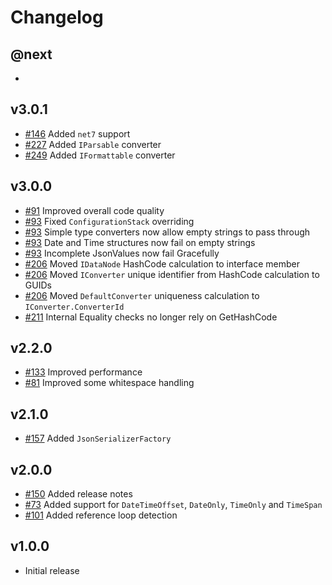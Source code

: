 # Changelog

## @next

-

## v3.0.1

- [#146](https://github.com/Marvin-Brouwer/FluentSerializer/issues/146) Added `net7` support
- [#227](https://github.com/Marvin-Brouwer/FluentSerializer/issues/227) Added `IParsable` converter
- [#249](https://github.com/Marvin-Brouwer/FluentSerializer/issues/249) Added `IFormattable` converter

## v3.0.0

- [#91](https://github.com/Marvin-Brouwer/FluentSerializer/issues/91) Improved overall code quality
- [#93](https://github.com/Marvin-Brouwer/FluentSerializer/issues/93) Fixed `ConfigurationStack` overriding
- [#93](https://github.com/Marvin-Brouwer/FluentSerializer/issues/93) Simple type converters now allow empty strings to pass through
- [#93](https://github.com/Marvin-Brouwer/FluentSerializer/issues/93) Date and Time structures now fail on empty strings
- [#93](https://github.com/Marvin-Brouwer/FluentSerializer/issues/93) Incomplete JsonValues now fail Gracefully
- [#206](https://github.com/Marvin-Brouwer/FluentSerializer/issues/206) Moved `IDataNode` HashCode calculation to interface member
- [#206](https://github.com/Marvin-Brouwer/FluentSerializer/issues/206) Moved `IConverter` unique identifier from HashCode calculation to GUIDs
- [#206](https://github.com/Marvin-Brouwer/FluentSerializer/issues/206) Moved `DefaultConverter` uniqueness calculation to `IConverter.ConverterId`
- [#211](https://github.com/Marvin-Brouwer/FluentSerializer/issues/211) Internal Equality checks no longer rely on GetHashCode

## v2.2.0

- [#133](https://github.com/Marvin-Brouwer/FluentSerializer/issues/133) Improved performance
- [#81](https://github.com/Marvin-Brouwer/FluentSerializer/issues/81) Improved some whitespace handling

## v2.1.0

- [#157](https://github.com/Marvin-Brouwer/FluentSerializer/issues/157) Added `JsonSerializerFactory`

## v2.0.0

- [#150](https://github.com/Marvin-Brouwer/FluentSerializer/issues/150) Added release notes
- [#73](https://github.com/Marvin-Brouwer/FluentSerializer/issues/73) Added support for `DateTimeOffset`, `DateOnly`, `TimeOnly` and `TimeSpan`
- [#101](https://github.com/Marvin-Brouwer/FluentSerializer/issues/101) Added reference loop detection

## v1.0.0

- Initial release
